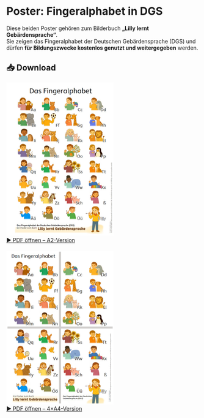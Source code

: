 # Poster: Fingeralphabet in DGS

Diese beiden Poster gehören zum Bilderbuch **„Lilly lernt Gebärdensprache“**.  
Sie zeigen das Fingeralphabet der Deutschen Gebärdensprache (DGS) und dürfen **für Bildungszwecke kostenlos genutzt und weitergegeben** werden.

## 📥 Download

<div style="display: flex; gap: 20px; align-items: flex-start; flex-wrap: wrap;">

<a href="FingeralphabetA2.pdf" target="_blank">
  <img src="posterA2.jpg" alt="Poster A2 Vorschau" style="max-height: 400px;">
  <br>▶️ PDF öffnen – A2-Version
</a>

<a href="FingeralphabetA4.pdf" target="_blank">
  <img src="posterA4.jpg" alt="Poster A4 Vorschau" style="max-height: 400px;">
  <br>▶️ PDF öffnen – 4×A4-Version
</a>

</div>
